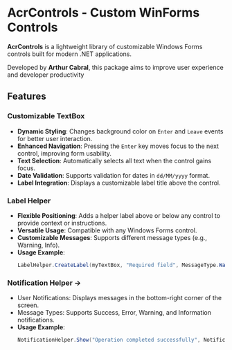 ﻿# AcrControls - Custom WinForms Controls


**AcrControls** is a lightweight library of customizable Windows Forms controls built for modern .NET applications.

Developed by **Arthur Cabral**, this package aims to improve user experience and developer productivity

## Features

### Customizable TextBox
- **Dynamic Styling**: Changes background color on `Enter` and `Leave` events for better user interaction.
- **Enhanced Navigation**: Pressing the `Enter` key moves focus to the next control, improving form usability.
- **Text Selection**: Automatically selects all text when the control gains focus.
- **Date Validation**: Supports validation for dates in `dd/MM/yyyy` format.
- **Label Integration**: Displays a customizable label title above the control.

### Label Helper
- **Flexible Positioning**: Adds a helper label above or below any control to provide context or instructions.
- **Versatile Usage**: Compatible with any Windows Forms control.
- **Customizable Messages**: Supports different message types (e.g., Warning, Info).
- **Usage Example**:
  ```csharp
  LabelHelper.CreateLabel(myTextBox, "Required field", MessageType.Warning);

### Notification Helper ->
- User Notifications: Displays messages in the bottom-right corner of the screen.
- Message Types: Supports Success, Error, Warning, and Information notifications.
- **Usage Example**:
  ```csharp
  NotificationHelper.Show("Operation completed successfully", NotificationType.Success);
  ```



	
    
	



